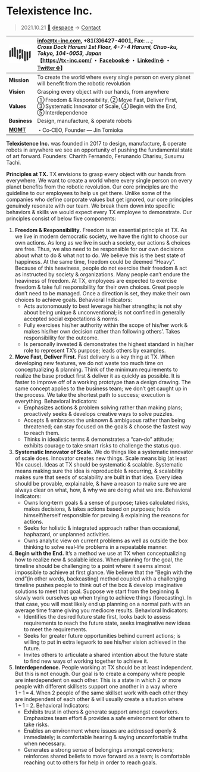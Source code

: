# Telexistence Inc.
> 2021.10.21 [🚀](../../../index/index.md) [despace](../index.md) → [Contact](../contact.md)

|[![](../f/contact/t/telexistence_inc_logo1_thumb.webp)](../f/contact/t/telexistence_inc_logo1.webp)|<info@tx-inc.com>, +81(3)6427-4001, Fax: …;<br> *Cross Dock Harumi 1st Floor, 4-7-4 Harumi, Chuo-ku, Tokyo, 104-0053, Japan*<br> 【<https://tx-inc.com/> ・ [Facebook ⎆](https://www.facebook.com/telexistence) ・ [LinkedIn ⎆](https://www.linkedin.com/company/telexistenceinc/) ・ [Twitter ⎆](https://twitter.com/telexistenceinc)】|
|:-|:-|
|**Mission**|To create the world where every single person on every planet will benefit from the robotic revolution|
|**Vision**|Grasping every object with our hands, from anywhere|
|**Values**|➀ Freedom & Responsibility, ➁ Move Fast, Deliver First, ➂ Systematic Innovator of Scale, ➃ Begin with the End, ➄ Interdependence|
|**Business**|Design, manufacture, & operate robots|
|**[MGMT](../mgmt.md)**|・Co‑CEO, Founder — Jin Tomioka|

**Telexistence Inc.** was founded in 2017 to design, manufacture, & operate robots in anywhere we see an opportunity of pushing the fundamental state of art forward. Founders: Charith Fernando, Ferunando Charisu, Susumu Tachi.

<p style="page-break-after:always"> </p>

**Principles at TX.** TX envisions to grasp every object with our hands from everywhere. We want to create a world where every single person on every planet benefits from the robotic revolution. Our core principles are the guideline to our employees to help us get there. Unlike some of the companies who define corporate values but get ignored, our core principles genuinely resonate with our team. We break them down into specific behaviors & skills we would expect every TX employee to demonstrate. Our principles consist of below five components:

   1. **Freedom & Responsibility.** Freedom is an essential principle at TX. As we live in modern democratic society, we have the right to choose our own actions. As long as we live in such a society, our actions & choices are free. Thus, we also need to be responsible for our own decisions about what to do & what not to do. We believe this is the best state of happiness. At the same time, freedom could be deemed “Heavy”. Because of this heaviness, people do not exercise their freedom & act as instructed by society & organizations. Many people can’t endure the heaviness of freedom. At TX, employees are expected to exercise freedom & take full responsibility for their own choices. Great people don’t need to be managed. Once a direction is set, they make their own choices to achieve goals. Behavioral Indicators:
      - Acts autonomously to best leverage his/her strengths; is not shy about being unique & unconventional; is not confined in generally accepted social expectations & norms.
      - Fully exercises his/her authority within the scope of his/her work & makes his/her own decision rather than following others’. Takes responsibility for the outcome.
      - Is personally invested & demonstrates the highest standard in his/her role to represent TX’s purpose; leads others by examples.
   1. **Move Fast, Deliver First.** Fast delivery is a key thing at TX. When developing new features, we do not waste too much time on conceptualizing & planning.  Think of the minimum requirements to realize the base product first & deliver it as quickly as possible. It is faster to improve off of a working prototype than a design drawing.  The same concept applies to the business team; we don’t get caught up in the process. We take the shortest path to success; execution is everything. Behavioral Indicators:
      - Emphasizes actions & problem solving rather than making plans; proactively seeks & develops creative ways to solve puzzles.
      - Accepts & embraces the unknown & ambiguous rather than being threatened; can stay focused on the goals & choose the fastest way to reach them.
      - Thinks in idealistic terms & demonstrates a “can‑do” attitude; exhibits courage to take smart risks to challenge the status quo.
   1. **Systematic Innovator of Scale.** We do things like a systematic innovator of scale does. Innovator creates new things. Scale means big (at least 10x cause). Ideas at TX should be systematic & scalable. Systematic means making sure the idea is reproducible & recurring, & scalability makes sure that seeds of scalability are built in that idea. Every idea should be provable, explainable, & have a reason to make sure we are always clear on what, how, & why we are doing what we are. Behavioral Indicators:
      - Owns long‑term goals & a sense of purpose; takes calculated risks, makes decisions, & takes actions based on purposes; holds himself/herself responsible for proving & explaining the reasons for actions.
      - Seeks for holistic & integrated approach rather than occasional, haphazard, or unplanned activities.
      - Owns analytic view on current problems as well as outside the box thinking to solve real‑life problems in a repeatable manner.
   1. **Begin with the End.** It’s a method we use at TX when conceptualizing how to realize new & scalable ideas. When planning for the goal, the timeline should be challenging to a point where it seems almost impossible to achieve at first glance. We believe that the “Begin with the end”(in other words, backcasting) method coupled with a challenging timeline pushes people to think out of the box & develop imaginative solutions to meet that goal. Suppose we start from the beginning & slowly work ourselves up when trying to achieve things (forecasting). In that case, you will most likely end up planning on a normal path with an average time frame giving you mediocre results. Behavioral Indicators:
      - Identifies the desired future state first, looks back to assess requirements to reach the future state, seeks imaginative new ideas to meet the requirements.
      - Seeks for greater future opportunities behind current actions; is willing to put in extra legwork to see his/her vision achieved in the future.
      - Invites others to articulate a shared intention about the future state to find new ways of working together to achieve it.
   1. **Interdependence.** People working at TX should be at least independent. But this is not enough. Our goal is to create a company where people are interdependent on each other.  This is a state in which 2 or more people with different skillsets support one another in a way where 1 + 1 = 4.  When 2 people of the same skillset work with each other they are independent of each other & will usually create a situation where 1 + 1 = 2. Behavioral Indicators:
      - Exhibits trust in others & generate support amongst coworkers. Emphasizes team effort & provides a safe environment for others to take risks.
      - Enables an environment where issues are addressed openly & immediately; is comfortable hearing & saying uncomfortable truths when necessary.
      - Generates a strong sense of belongings amongst coworkers; reinforces shared beliefs to move forward as a team; is comfortable reaching out to others for help in order to reach goals.
